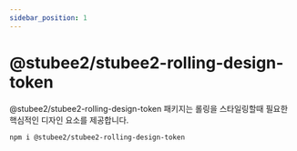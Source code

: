 ```yaml
---
sidebar_position: 1
---
```


# @stubee2/stubee2-rolling-design-token

@stubee2/stubee2-rolling-design-token 패키지는 롤링을 스타일링할때 필요한 핵심적인 디자인 요소를 제공합니다.

```bash
npm i @stubee2/stubee2-rolling-design-token
```
